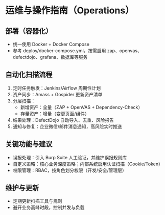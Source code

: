 # 运维与操作指南（Operations）

## 部署（容器化）

- 统一使用 Docker + Docker Compose
- 参考 deploy/docker-compose.yml，按需启用 zap、openvas、defectdojo、grafana、数据库等服务

## 自动化扫描流程

1. 定时任务触发：Jenkins/Airflow 周期性计划
2. 资产同步：Amass + Gospider 更新资产清单
3. 分层扫描：
   - 新增资产：全量（ZAP + OpenVAS + Dependency-Check）
   - 存量资产：增量（变更页面/组件）
4. 结果处理：DefectDojo 自动导入、去重、风险报告
5. 通知与修复：企业微信/邮件消息通知，高风险实时推送

## 关键功能与建议

- 误报处理：引入 Burp Suite 人工验证，并维护误报规则库
- 自定义策略：核心业务深度策略；内部系统启用认证扫描（Cookie/Token）
- 权限管理：RBAC，按角色划分权限（开发/安全/管理层）

## 维护与更新

- 定期更新扫描工具与规则
- 避开业务高峰时段，控制并发与负载